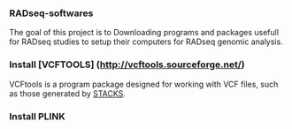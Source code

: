### RADseq-softwares
The goal of this project is to Downloading programs and packages usefull for RADseq studies
to setup their computers for RADseq genomic analysis.

### Install [VCFTOOLS] (http://vcftools.sourceforge.net/)
VCFtools is a program package designed for working with VCF files, such as those generated by [STACKS](http://catchenlab.life.illinois.edu/stacks/).

### Install PLINK
